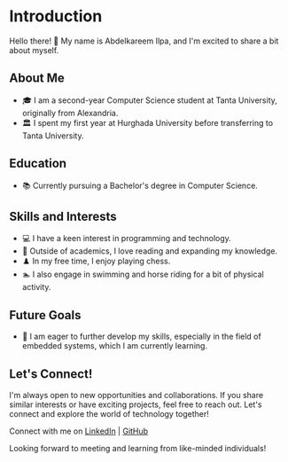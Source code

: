 # Introduction

Hello there! 👋 My name is Abdelkareem Ilpa, and I'm excited to share a bit about myself.

## About Me

- 🎓 I am a second-year Computer Science student at Tanta University, originally from Alexandria.
- 🏛️ I spent my first year at Hurghada University before transferring to Tanta University.

## Education

- 📚 Currently pursuing a Bachelor's degree in Computer Science.

## Skills and Interests

- 💻 I have a keen interest in programming and technology.
- 📖 Outside of academics, I love reading and expanding my knowledge.
- ♟️ In my free time, I enjoy playing chess.
- 🏊 I also engage in swimming and horse riding for a bit of physical activity.


## Future Goals

- 🚀 I am eager to further develop my skills, especially in the field of embedded systems, which I am currently learning.

## Let's Connect!

I'm always open to new opportunities and collaborations. If you share similar interests or have exciting projects, feel free to reach out. Let's connect and explore the world of technology together!

Connect with me on [LinkedIn](https://www.linkedin.com/in/ilpa/) | [GitHub](#)

Looking forward to meeting and learning from like-minded individuals!
